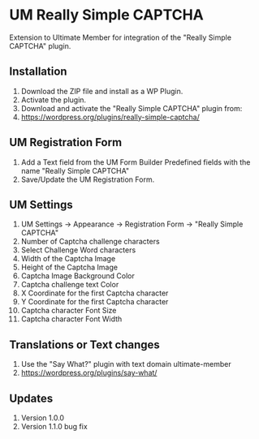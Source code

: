 # UM Really Simple CAPTCHA
Extension to Ultimate Member for integration of the "Really Simple CAPTCHA" plugin.

## Installation
1. Download the ZIP file and install as a WP Plugin.
2. Activate the plugin.
3. Download and activate the "Really Simple CAPTCHA" plugin from:
4. https://wordpress.org/plugins/really-simple-captcha/

## UM Registration Form
1. Add a Text field from the UM Form Builder Predefined fields with the name "Really Simple CAPTCHA"
2. Save/Update the UM Registration Form.

## UM Settings
1. UM Settings -> Appearance -> Registration Form -> "Really Simple CAPTCHA"
2. Number of Captcha challenge characters
3. Select Challenge Word characters
4. Width of the Captcha Image
5. Height of the Captcha Image
6. Captcha Image Background Color
7. Captcha challenge text Color
8. X Coordinate for the first Captcha character
9. Y Coordinate for the first Captcha character
10. Captcha character Font Size
11. Captcha character Font Width

## Translations or Text changes
1. Use the "Say What?" plugin with text domain ultimate-member
2. https://wordpress.org/plugins/say-what/

## Updates
1. Version 1.0.0
2. Version 1.1.0 bug fix
